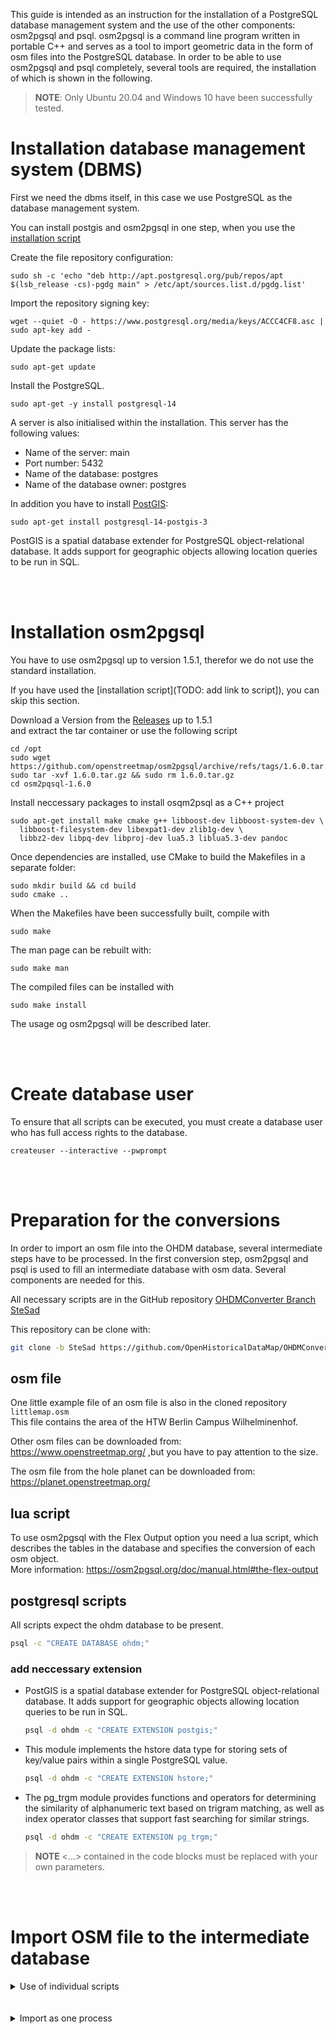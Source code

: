This guide is intended as an instruction for the installation of a PostgreSQL database management system and the use of the other components: osm2pgsql and psql. 
osm2pgsql is a command line program written in portable C++ and serves as a tool to import geometric data in the form of osm files into the PostgreSQL database.
In order to be able to use osm2pgsql and psql completely, several tools are required, the installation of which is shown in the following.

>**NOTE**: Only Ubuntu 20.04 and Windows 10 have been successfully tested. 

# Installation database management system (DBMS)
First we need the dbms itself, in this case we use PostgreSQL as the database management system.

You can install postgis and osm2pgsql in one step, when you use the [installation script](https://github.com/OpenHistoricalDataMap/OHDMConverter/blob/SteSad/install_postgis_osm2pgsql.sh)
  
Create the file repository configuration:

```
sudo sh -c 'echo "deb http://apt.postgresql.org/pub/repos/apt $(lsb_release -cs)-pgdg main" > /etc/apt/sources.list.d/pgdg.list'
```

Import the repository signing key:

```
wget --quiet -O - https://www.postgresql.org/media/keys/ACCC4CF8.asc | sudo apt-key add -
```

Update the package lists:
```
sudo apt-get update
```

Install the PostgreSQL.

```
sudo apt-get -y install postgresql-14
```

A server is also initialised within the installation. This server has the following values:
* Name of the server: main
* Port number: 5432
* Name of the database: postgres
* Name of the database owner: postgres

In addition you have to install [PostGIS](https://postgis.net/): 
```
sudo apt-get install postgresql-14-postgis-3
```
PostGIS is a spatial database extender for PostgreSQL object-relational database. It adds support for geographic objects allowing location queries to be run in SQL.

<br><br>

# Installation osm2pgsql
You have to use osm2pgsql up to version 1.5.1, therefor we do not use the standard installation.

If you have used the [installation script](TODO: add link to script]), you can skip this section.

Download a Version from the [Releases](https://github.com/openstreetmap/osm2pgsql/releases) up to 1.5.1<br>
and extract the tar container or use the following script
```
cd /opt
sudo wget https://github.com/openstreetmap/osm2pgsql/archive/refs/tags/1.6.0.tar.gz
sudo tar -xvf 1.6.0.tar.gz && sudo rm 1.6.0.tar.gz
cd osm2pqsql-1.6.0
```

Install neccessary packages to install osqm2psql as a C++ project
```
sudo apt-get install make cmake g++ libboost-dev libboost-system-dev \
  libboost-filesystem-dev libexpat1-dev zlib1g-dev \
  libbz2-dev libpq-dev libproj-dev lua5.3 liblua5.3-dev pandoc
```

Once dependencies are installed, use CMake to build the Makefiles in a separate folder:
```
sudo mkdir build && cd build
sudo cmake ..
```

When the Makefiles have been successfully built, compile with
```
sudo make
```

The man page can be rebuilt with:
```
sudo make man
```

The compiled files can be installed with
```
sudo make install
```

The usage og osm2pgsql will be described later.

<br><br>

# Create database user
To ensure that all scripts can be executed, you must create a database user who has full access rights to the database.
```
createuser --interactive --pwprompt
```
<br><br>

# Preparation for the conversions
In order to import an osm file into the OHDM database, several intermediate steps have to be processed. In the first conversion step, osm2pgsql and psql is used to fill an intermediate database with osm data. Several components are needed for this.

All necessary scripts are in the GitHub repository [OHDMConverter Branch SteSad](https://github.com/OpenHistoricalDataMap/OHDMConverter/tree/SteSad)

This repository can be clone with:
```bash
git clone -b SteSad https://github.com/OpenHistoricalDataMap/OHDMConverter.git
```

## osm file
One little example file of an osm file is also in the cloned repository `littlemap.osm`<br>
This file contains the area of the HTW Berlin Campus Wilhelminenhof.

Other osm files can be downloaded from:<br>
https://www.openstreetmap.org/ ,but you have to pay attention to the size.

The osm file from the hole planet can be downloaded from:<br>
https://planet.openstreetmap.org/

## lua script
To use osm2pgsql with the Flex Output option you need a lua script, which describes the tables in the database and specifies the conversion of each osm object.<br>
More information: https://osm2pgsql.org/doc/manual.html#the-flex-output

## postgresql scripts
All scripts expect the ohdm database to be present.
```bash
psql -c "CREATE DATABASE ohdm;"
```

### add neccessary extension
- PostGIS is a spatial database extender for 		PostgreSQL object-relational database. It adds support for geographic objects allowing location queries to be run in SQL.
	```bash
	psql -d ohdm -c "CREATE EXTENSION postgis;"
	```

- This module implements the hstore data type for 	storing sets of key/value pairs within a single PostgreSQL value.
	```bash
	psql -d ohdm -c "CREATE EXTENSION hstore;"
	```
- The pg_trgm module provides functions and operators for determining the similarity of alphanumeric text based on trigram matching, as well as index operator classes that support fast searching for similar strings.
	```bash
	psql -d ohdm -c "CREATE EXTENSION pg_trgm;"
	```

> **NOTE** <...> contained in the code blocks must be replaced with your own parameters.

<br><br>

# Import OSM file to the intermediate database
<details><summary>Use of individual scripts</summary>

## Preprocess
The 2 databases need the [map features](https://wiki.openstreetmap.org/wiki/Map_features) as a reference table. The [preprocess.sql](https://github.com/OpenHistoricalDataMap/OHDMConverter/blob/SteSad/osm2inter/preprocess.sql) realizes this and also creates the schema "inter".

You can find the preprocess.sql script in the osm2inter folder after clone this repository and run with:
```
psql \
--host=<servername>\
--port=<port>\
--username=<username>\
--password\
--dbname=<database>\
--file=preprocess.sql
```
<br>

## Extract Map Features as CSV File
The lua script in the next step need a csv file with all map features to refer the created classcodes in the nodes, ways and relation entries. <br>
To realizes that run:
```
psql \
--host=<servername>\
--port=<port>\
--username=<username>\
--password\
--dbname=<database>\
--command="\copy inter.classification TO <file_you_want_copy_to> WITH DELIMITER ',';"
```
<br>

## Import OSM File with osm2pgsql
The previous steps ensure that a database schema with the name "inter" exists and that all map features are entered as tables in this database schema. In addition, a csv file is created that reflects these entries. 

Now the actual import can be started.
```
osm2pgsql \
--host=<servername>\
--port=<port>\
--user=<username>\
--password\
--database=<database>\
--log-level=info\
--extra-attributes\
--output=flex\
--style=osm2inter.lua\
--create littlemap.osm
```
<br>

## Postprocess
The osm2pgsql tool creates columns with unique non "Null" values, but these values are not recognized as primary keys in the PostgreSQL database. Therefore, after using the osm2pgsql tool, make sure that all tables with generated ids become primary keys. This is done with the [postprocess.sql](https://github.com/OpenHistoricalDataMap/OHDMConverter/blob/SteSad/osm2inter/postprocess.sql) script.

```
psql \
--host=<servername>\
--port=<port>\
--username=<username>\
--password\
--dbname=<database>\
--file=postprocess.sql
```

</details><br><br>

<details><summary>Import as one process</summary>

In addition, there is a Python file which executes all the individual processes together. For this Python script, a JSON file is needed that contains all database information:<br>
[database-parameter.json](https://github.com/OpenHistoricalDataMap/OHDMConverter/blob/SteSad/osm2inter/database-parameter.json)
```json
{
	"servername":"localhost",
	"port":"5432",
	"username":"postgres",
	"password":"my_password",
	"database":"ohdm"
}
```

Afterwards, this Python script can be executed as follows:
```
python3 osm2inter.py osm2inter
```
The additional argument "osm2inter" describes the conversion method to be used.
</details><br><br>